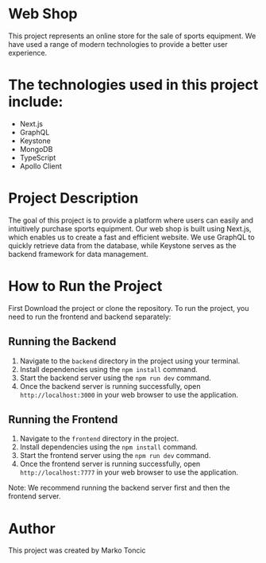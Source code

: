 # Web Shop

This project represents an online store for the sale of sports equipment. We have used a range of modern technologies to provide a better user experience.

# The technologies used in this project include:

- Next.js
- GraphQL
- Keystone
- MongoDB
- TypeScript
- Apollo Client

# Project Description

The goal of this project is to provide a platform where users can easily and intuitively purchase sports equipment. Our web shop is built using Next.js, which enables us to create a fast and efficient website. We use GraphQL to quickly retrieve data from the database, while Keystone serves as the backend framework for data management.

# How to Run the Project

First Download the project or clone the repository.
To run the project, you need to run the frontend and backend separately:

## Running the Backend

1. Navigate to the `backend` directory in the project using your terminal.
2. Install dependencies using the `npm install` command.
3. Start the backend server using the `npm run dev` command.
4. Once the backend server is running successfully, open `http://localhost:3000` in your web browser to use the application.

## Running the Frontend

1. Navigate to the `frontend` directory in the project.
2. Install dependencies using the `npm install` command.
3. Start the frontend server using the `npm run dev` command.
4. Once the frontend server is running successfully, open `http://localhost:7777` in your web browser to use the application.

Note: We recommend running the backend server first and then the frontend server.

# Author

This project was created by Marko Toncic
